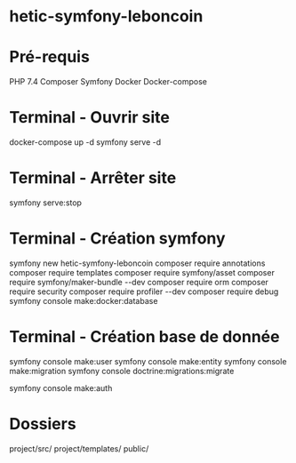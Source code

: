 # hetic-symfony-leboncoin

# Pré-requis
PHP 7.4
Composer
Symfony
Docker
Docker-compose

# Terminal - Ouvrir site
docker-compose up -d
symfony serve -d

# Terminal - Arrêter site
symfony serve:stop

# Terminal - Création symfony
symfony new hetic-symfony-leboncoin
composer require annotations
composer require templates
composer require symfony/asset
composer require symfony/maker-bundle --dev
composer require orm
composer require security
composer require profiler --dev
composer require debug
symfony console make:docker:database

# Terminal - Création base de donnée
symfony console make:user
symfony console make:entity
symfony console make:migration
symfony console doctrine:migrations:migrate

symfony console make:auth

# Dossiers
project/src/
project/templates/
public/
